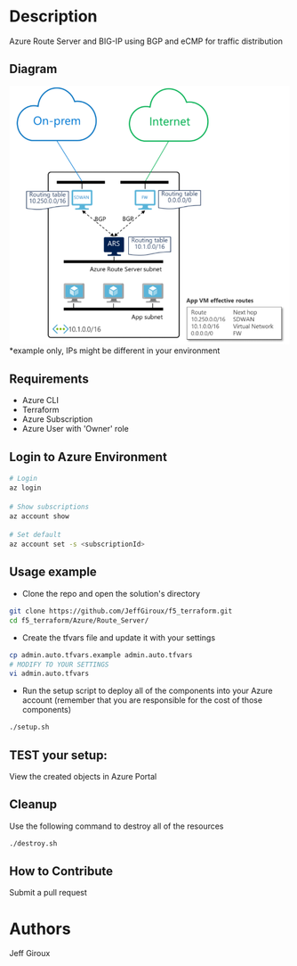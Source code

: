 # Description
Azure Route Server and BIG-IP using BGP and eCMP for traffic distribution

## Diagram

![Azure Route Server and BIG-IP](azure-route-server-overview.png)
*example only, IPs might be different in your environment

## Requirements

- Azure CLI
- Terraform
- Azure Subscription
- Azure User with 'Owner' role

## Login to Azure Environment

```bash
# Login
az login

# Show subscriptions
az account show

# Set default
az account set -s <subscriptionId>
```

## Usage example

- Clone the repo and open the solution's directory
```bash
git clone https://github.com/JeffGiroux/f5_terraform.git
cd f5_terraform/Azure/Route_Server/
```

- Create the tfvars file and update it with your settings

```bash
cp admin.auto.tfvars.example admin.auto.tfvars
# MODIFY TO YOUR SETTINGS
vi admin.auto.tfvars
```

- Run the setup script to deploy all of the components into your Azure account (remember that you are responsible for the cost of those components)

```bash
./setup.sh
```

## TEST your setup:

View the created objects in Azure Portal


## Cleanup
Use the following command to destroy all of the resources

```bash
./destroy.sh
```

## How to Contribute

Submit a pull request

# Authors
Jeff Giroux
